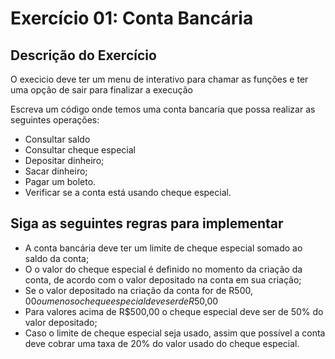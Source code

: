 # Exercício  01: Conta Bancária

## Descrição do Exercício

O execicio deve ter um menu de interativo para chamar as funções e ter uma opção de sair para finalizar a execução

Escreva um código onde temos uma conta bancaria que possa realizar as seguintes operações:
* Consultar saldo
* Consultar cheque especial
* Depositar dinheiro;
* Sacar dinheiro;
* Pagar um boleto.
* Verificar se a conta está usando cheque especial.

## Siga as seguintes regras para implementar
* A conta bancária deve ter um limite de cheque especial somado ao saldo da conta;
* O o valor do cheque especial é definido no momento da criação da conta, de acordo com o valor depositado na conta em sua criação;
* Se o valor depositado na criação da conta for de R$500,00 ou menos o cheque especial deve ser de R$50,00
* Para valores acima de R$500,00 o cheque especial deve ser de 50% do valor depositado;
* Caso o limite de cheque especial seja usado, assim que possível a conta deve cobrar uma taxa de 20% do valor usado do cheque
especial.
